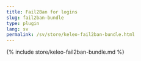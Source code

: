 ```yaml
---
title: Fail2Ban for logins
slug: fail2ban-bundle
type: plugin
lang: sv
permalink: /sv/store/keleo-fail2ban-bundle.html
---
```


{% include store/keleo-fail2ban-bundle.md %}

